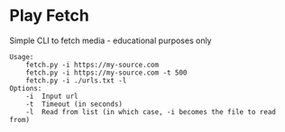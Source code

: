 # Play Fetch

Simple CLI to fetch media - educational purposes only

```
Usage:
    fetch.py -i https://my-source.com
    fetch.py -i https://my-source.com -t 500
    fetch.py -i ./urls.txt -l
Options:
    -i  Input url
    -t  Timeout (in seconds)
    -l  Read from list (in which case, -i becomes the file to read from)
```